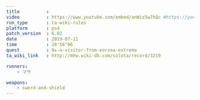 ```yaml
---
title          :
video          : https://www.youtube.com/embed/anWis5w7hQc #https://youtu.be/anWis5w7hQc
run_type       : ta-wiki-rules
platform       : ps4
patch_version  : 6.02
date           : 2019-07-11
time           : 28'56"06
quest          : 9★-a-visitor-from-eorzea-extreme
ta_wiki_link   : http://mhw.wiki-db.com/solota/record/3219

runners:
    - マサ

weapons:
    - sword-and-shield
---
```

